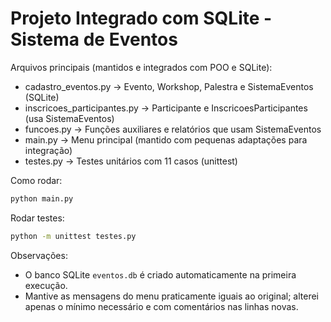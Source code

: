 # Projeto Integrado com SQLite - Sistema de Eventos

Arquivos principais (mantidos e integrados com POO e SQLite):
- cadastro_eventos.py  -> Evento, Workshop, Palestra e SistemaEventos (SQLite)
- inscricoes_participantes.py -> Participante e InscricoesParticipantes (usa SistemaEventos)
- funcoes.py -> Funções auxiliares e relatórios que usam SistemaEventos
- main.py -> Menu principal (mantido com pequenas adaptações para integração)
- testes.py -> Testes unitários com 11 casos (unittest)

Como rodar:
```bash
python main.py
```
Rodar testes:
```bash
python -m unittest testes.py
```

Observações:
- O banco SQLite `eventos.db` é criado automaticamente na primeira execução.
- Mantive as mensagens do menu praticamente iguais ao original; alterei apenas o mínimo necessário e com comentários nas linhas novas.
